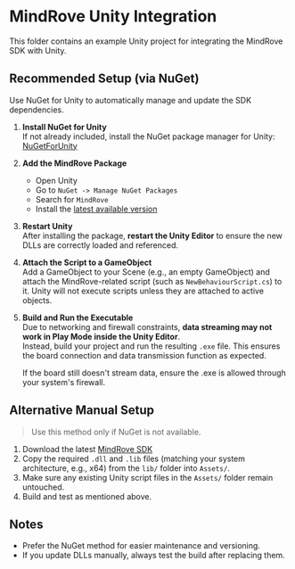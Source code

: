 # MindRove Unity Integration

This folder contains an example Unity project for integrating the MindRove SDK with Unity.


## Recommended Setup (via NuGet)
Use NuGet for Unity to automatically manage and update the SDK dependencies.
1. **Install NuGet for Unity**  
   If not already included, install the NuGet package manager for Unity: 
   [NuGetForUnity](https://github.com/GlitchEnzo/NuGetForUnity)


2. **Add the MindRove Package**  
   - Open Unity
   - Go to `NuGet -> Manage NuGet Packages`
   - Search for `MindRove`
   - Install the [latest available version](https://www.nuget.org/packages/mindrove)

3. **Restart Unity**  
   After installing the package, **restart the Unity Editor** to ensure the new DLLs are correctly loaded and referenced.

4. **Attach the Script to a GameObject**  
   Add a GameObject to your Scene (e.g., an empty GameObject) and attach the MindRove-related script (such as `NewBehaviourScript.cs`) to it. Unity will not execute scripts unless they are attached to active objects.

5. **Build and Run the Executable**  
   Due to networking and firewall constraints, **data streaming may not work in Play Mode inside the Unity Editor**.  
   Instead, build your project and run the resulting `.exe` file. This ensures the board connection and data transmission function as expected.
   
   If the board still doesn't stream data, ensure the .exe is allowed through your system's firewall.


## Alternative Manual Setup

> Use this method only if NuGet is not available.

1. Download the latest [MindRove SDK](https://github.com/MindRove/MindRoveSDK/releases/tag/5.1.4)
2. Copy the required `.dll` and `.lib` files (matching your system architecture, e.g., x64) from the `lib/` folder into `Assets/`.
3. Make sure any existing Unity script files in the  `Assets/` folder remain untouched.
4. Build and test as mentioned above.

## Notes

- Prefer the NuGet method for easier maintenance and versioning.
- If you update DLLs manually, always test the build after replacing them.
